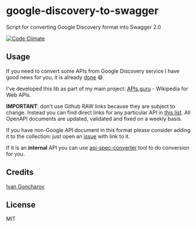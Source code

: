 # google-discovery-to-swagger

Script for converting Google Discovery format into Swagger 2.0

[![Code Climate](https://codeclimate.com/github/APIs-guru/google-discovery-to-swagger/badges/gpa.svg)](https://codeclimate.com/github/APIs-guru/google-discovery-to-swagger)

## Usage

If you need to convert some APIs from Google Discovery service I have good news for you, it is already [done](https://github.com/APIs-guru/openapi-directory/tree/master/APIs/googleapis.com) :smile:

I've developed this lib as part of my main project: [APIs.guru](https://github.com/APIs-guru/api-models) - Wikipedia for Web APIs.
  
**IMPORTANT**: don't use Github RAW links because they are subject to change.
Instead you can find direct links for any particular API in [this list](https://apis-guru.github.io/api-models/).
All OpenAPI documents are updated, validated and fixed on a weekly basis.

If you have non-Google API document in this format please consider adding it to the collection: just open an [issue](https://github.com/APIs-guru/api-models/issues/new) with link to it.

If it is an **internal** API you can use [api-spec-converter](https://github.com/lucybot/api-spec-converter) tool to do conversion for you.

## Credits
[Ivan Goncharov](https://github.com/IvanGoncharov/)

## License

MIT
